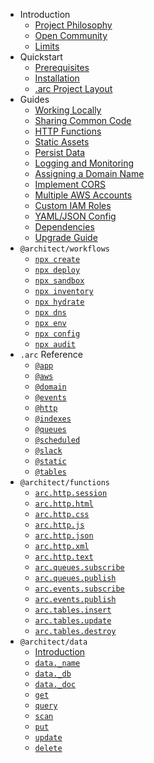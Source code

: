 - Introduction
  - [Project Philosophy](/intro/philosophy)
  - [Open Community](/intro/community)
  - [Limits](/intro/limits)
- Quickstart
  - [Prerequisites](/quickstart)
  - [Installation](/quickstart/install)
  - [.arc Project Layout](/quickstart/arc-project-layout)
- Guides
  - [Working Locally](/guides/offline)
  - [Sharing Common Code](/guides/sharing-common-code)
  - [HTTP Functions](/guides/http)
  - [Static Assets](/guides/static-assets)
  - [Persist Data](/guides/data)
  - [Logging and Monitoring](/guides/logging)
  - [Assigning a Domain Name](/guides/custom-dns)
  - [Implement CORS](/guides/cors)
  - [Multiple AWS Accounts](/guides/multiple-aws-accounts)
  - [Custom IAM Roles](/guides/iam)
  - [YAML/JSON Config](/guides/yaml-and-json)
  - [Dependencies](/guides/deps)
  - [Upgrade Guide](/guides/upgrade)
- `@architect/workflows`
  - [`npx create`](/reference/arc-create)
  - [`npx deploy`](/reference/arc-deploy)
  - [`npx sandbox`](/reference/arc-sandbox)
  - [`npx inventory`](/reference/arc-inventory)
  - [`npx hydrate`](/reference/arc-hydrate)
  - [`npx dns`](/reference/arc-dns)
  - [`npx env`](/reference/arc-env)
  - [`npx config`](/reference/arc-config)
  - [`npx audit`](/reference/arc-audit)
- `.arc` Reference
  - [`@app`](/reference/app)
  - [`@aws`](/reference/aws)
  - [`@domain`](/reference/domain)
  - [`@events`](/reference/events)
  - [`@http`](/reference/http)
  - [`@indexes`](/reference/indexes)
  - [`@queues`](/reference/queues)
  - [`@scheduled`](/reference/scheduled)
  - [`@slack`](/reference/slack)
  - [`@static`](/reference/static)
  - [`@tables`](/reference/tables)
- `@architect/functions` 
  - [`arc.http.session`](/reference/http)
  - [`arc.http.html`](/reference/http)
  - [`arc.http.css`](/reference/http)
  - [`arc.http.js`](/reference/http)
  - [`arc.http.json`](/reference/http)
  - [`arc.http.xml`](/reference/http)
  - [`arc.http.text`](/reference/http)
  - [`arc.queues.subscribe`](/reference/queues-subscribe)
  - [`arc.queues.publish`](/reference/queues-publish)
  - [`arc.events.subscribe`](/reference/events-subscribe)
  - [`arc.events.publish`](/reference/events-publish)
  - [`arc.tables.insert`](/reference/tables-insert)
  - [`arc.tables.update`](/reference/tables-update)
  - [`arc.tables.destroy`](/reference/tables-destroy)
- `@architect/data` 
  - [Introduction](/reference/data)
  - [`data._name`](/reference/data-name)
  - [`data._db`](/reference/data-db)
  - [`data._doc`](/reference/data-doc)
  - [`get`](/reference/data-get)
  - [`query`](/reference/data-query)
  - [`scan`](/reference/data-scan)
  - [`put`](/reference/data-put)
  - [`update`](/reference/data-update)
  - [`delete`](/reference/data-delete)
